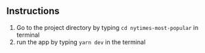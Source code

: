 ## Instructions
1. Go to the project directory by typing `cd nytimes-most-popular` in terminal
2. run the app by typing `yarn dev` in the terminal